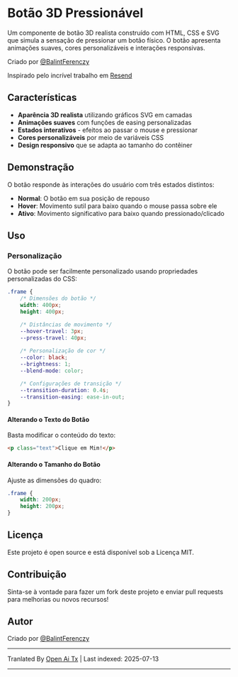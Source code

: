 # Botão 3D Pressionável

Um componente de botão 3D realista construído com HTML, CSS e SVG que simula a sensação de pressionar um botão físico. O botão apresenta animações suaves, cores personalizáveis e interações responsivas.

Criado por [@BalintFerenczy](https://x.com/BalintFerenczy)

Inspirado pelo incrível trabalho em [Resend](https://resend.com/)

## Características

- **Aparência 3D realista** utilizando gráficos SVG em camadas
- **Animações suaves** com funções de easing personalizadas
- **Estados interativos** - efeitos ao passar o mouse e pressionar
- **Cores personalizáveis** por meio de variáveis CSS
- **Design responsivo** que se adapta ao tamanho do contêiner

## Demonstração
O botão responde às interações do usuário com três estados distintos:
- **Normal**: O botão em sua posição de repouso
- **Hover**: Movimento sutil para baixo quando o mouse passa sobre ele
- **Ativo**: Movimento significativo para baixo quando pressionado/clicado

## Uso

### Personalização

O botão pode ser facilmente personalizado usando propriedades personalizadas do CSS:

```css
.frame {
    /* Dimensões do botão */
    width: 400px; 
    height: 400px; 

    /* Distâncias de movimento */
    --hover-travel: 3px;
    --press-travel: 40px;
    
    /* Personalização de cor */
    --color: black;
    --brightness: 1;
    --blend-mode: color;

    /* Configurações de transição */
    --transition-duration: 0.4s;
    --transition-easing: ease-in-out;
}
```
#### Alterando o Texto do Botão

Basta modificar o conteúdo do texto:

```html
<p class="text">Clique em Mim!</p>
```

#### Alterando o Tamanho do Botão

Ajuste as dimensões do quadro:

```css
.frame {
    width: 200px;
    height: 200px;
}
```
## Licença

Este projeto é open source e está disponível sob a Licença MIT.

## Contribuição

Sinta-se à vontade para fazer um fork deste projeto e enviar pull requests para melhorias ou novos recursos!

## Autor

Criado por [@BalintFerenczy](https://x.com/BalintFerenczy)

---

Tranlated By [Open Ai Tx](https://github.com/OpenAiTx/OpenAiTx) | Last indexed: 2025-07-13

---